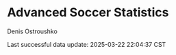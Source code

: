 # Advanced Soccer Statistics
Denis Ostroushko

<!-- gfm -->

Last successful data update: 2025-03-22 22:04:37 CST
